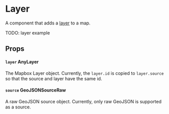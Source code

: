 Layer
=====

A component that adds a [layer](https://docs.mapbox.com/mapbox-gl-js/style-spec/layers/) to a map.

TODO: layer example

Props
-----

#### `layer` AnyLayer

The Mapbox Layer object. Currently, the `layer.id` is copied to `layer.source` so that the source and layer have the same id.

#### `source` GeoJSONSourceRaw

A raw GeoJSON source object. Currently, only raw GeoJSON is supported as a source.
